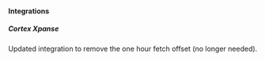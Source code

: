 
#### Integrations

##### Cortex Xpanse

Updated integration to remove the one hour fetch offset (no longer needed).
